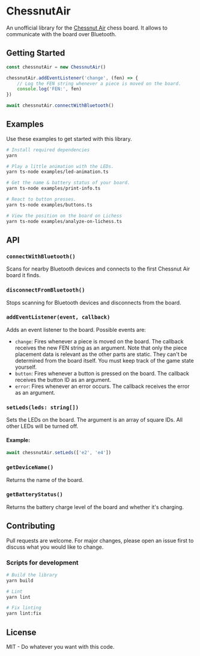 # ChessnutAir

An unofficial library for the [Chessnut Air](https://www.chessnutech.com/products/chessnut-air) chess board. It allows
to communicate with the board over Bluetooth.

## Getting Started

```ts
const chessnutAir = new ChessnutAir()

chessnutAir.addEventListener('change', (fen) => {
    // Log the FEN string whenever a piece is moved on the board.
    console.log('FEN:', fen)
})

await chessnutAir.connectWithBluetooth()
```

## Examples

Use these examples to get started with this library.

```sh
# Install required dependencies
yarn

# Play a little animation with the LEDs.
yarn ts-node examples/led-animation.ts

# Get the name & battery status of your board.
yarn ts-node examples/print-info.ts

# React to button presses.
yarn ts-node examples/buttons.ts

# View the position on the board on Lichess
yarn ts-node examples/analyze-on-lichess.ts
```

## API

### `connectWithBluetooth()`

Scans for nearby Bluetooth devices and connects to the first Chessnut Air board it finds.

### `disconnectFromBluetooth()`

Stops scanning for Bluetooth devices and disconnects from the board.

### `addEventListener(event, callback)`

Adds an event listener to the board. Possible events are:

-   `change`: Fires whenever a piece is moved on the board. The callback receives the new FEN string as an argument.
    Note that only the piece placement data is relevant as the other parts are static. They can't be determined from
    the board itself. You must keep track of the game state yourself.
-   `button`: Fires whenever a button is pressed on the board. The callback receives the button ID as an argument.
-   `error`: Fires whenever an error occurs. The callback receives the error as an argument.

### `setLeds(leds: string[])`

Sets the LEDs on the board. The argument is an array of square IDs. All other LEDs will be turned off.

#### Example:

```ts
await chessnutAir.setLeds(['e2', 'e4'])
```

### `getDeviceName()`

Returns the name of the board.

### `getBatteryStatus()`

Returns the battery charge level of the board and whether it's charging.

## Contributing

Pull requests are welcome. For major changes, please open an issue first to discuss what you would like to change.

### Scripts for development

```sh
# Build the library
yarn build

# Lint
yarn lint

# Fix linting
yarn lint:fix
```

## License

MIT - Do whatever you want with this code.
